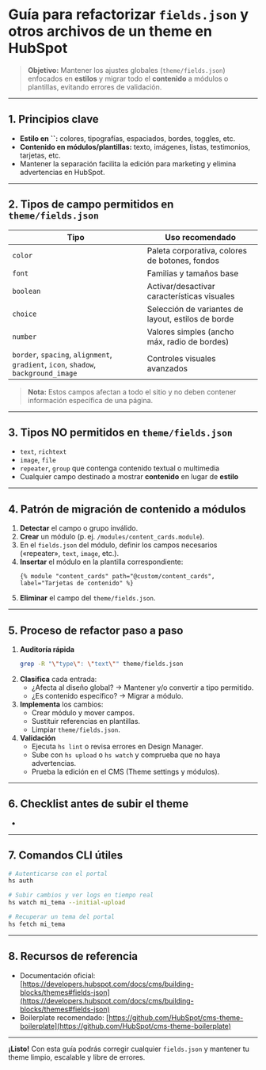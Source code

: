 # Guía para refactorizar `fields.json` y otros archivos de un theme en HubSpot

> **Objetivo:** Mantener los ajustes globales (`theme/fields.json`) enfocados en **estilos** y migrar todo el **contenido** a módulos o plantillas, evitando errores de validación.

---

## 1. Principios clave

- **Estilo en **``**:** colores, tipografías, espaciados, bordes, toggles, etc.
- **Contenido en módulos/plantillas:** texto, imágenes, listas, testimonios, tarjetas, etc.
- Mantener la separación facilita la edición para marketing y elimina advertencias en HubSpot.

---

## 2. Tipos de campo **permitidos** en `theme/fields.json`

| Tipo                                                                               | Uso recomendado                                    |
| ---------------------------------------------------------------------------------- | -------------------------------------------------- |
| `color`                                                                            | Paleta corporativa, colores de botones, fondos     |
| `font`                                                                             | Familias y tamaños base                            |
| `boolean`                                                                          | Activar/desactivar características visuales        |
| `choice`                                                                           | Selección de variantes de layout, estilos de borde |
| `number`                                                                           | Valores simples (ancho máx, radio de bordes)       |
| `border`, `spacing`, `alignment`, `gradient`, `icon`, `shadow`, `background_image` | Controles visuales avanzados                       |

> **Nota:** Estos campos afectan a todo el sitio y no deben contener información específica de una página.

---

## 3. Tipos **NO** permitidos en `theme/fields.json`

- `text`, `richtext`
- `image`, `file`
- `repeater`, `group` que contenga contenido textual o multimedia
- Cualquier campo destinado a mostrar **contenido** en lugar de **estilo**

---

## 4. Patrón de migración de contenido a módulos

1. **Detectar** el campo o grupo inválido.
2. **Crear** un módulo (p. ej. `/modules/content_cards.module`).
3. En el `fields.json` del módulo, definir los campos necesarios («repeater», `text`, `image`, etc.).
4. **Insertar** el módulo en la plantilla correspondiente:
   ```hubl
   {% module "content_cards" path="@custom/content_cards", label="Tarjetas de contenido" %}
   ```
5. **Eliminar** el campo del `theme/fields.json`.

---

## 5. Proceso de refactor paso a paso

1. **Auditoría rápida**
   ```bash
   grep -R "\"type\": \"text\"" theme/fields.json
   ```
2. **Clasifica** cada entrada:
   - ¿Afecta al diseño global? → Mantener y/o convertir a tipo permitido.
   - ¿Es contenido específico? → Migrar a módulo.
3. **Implementa** los cambios:
   - Crear módulo y mover campos.
   - Sustituir referencias en plantillas.
   - Limpiar `theme/fields.json`.
4. **Validación**
   - Ejecuta `hs lint` o revisa errores en Design Manager.
   - Sube con `hs upload` o `hs watch` y comprueba que no haya advertencias.
   - Prueba la edición en el CMS (Theme settings y módulos).

---

## 6. Checklist antes de subir el theme

-

---

## 7. Comandos CLI útiles

```bash
# Autenticarse con el portal
hs auth

# Subir cambios y ver logs en tiempo real
hs watch mi_tema --initial-upload

# Recuperar un tema del portal
hs fetch mi_tema
```

---

## 8. Recursos de referencia

- Documentación oficial: [https://developers.hubspot.com/docs/cms/building-blocks/themes#fields-json](https://developers.hubspot.com/docs/cms/building-blocks/themes#fields-json)
- Boilerplate recomendado: [https://github.com/HubSpot/cms-theme-boilerplate](https://github.com/HubSpot/cms-theme-boilerplate)

---

**¡Listo!** Con esta guía podrás corregir cualquier `fields.json` y mantener tu theme limpio, escalable y libre de errores.

